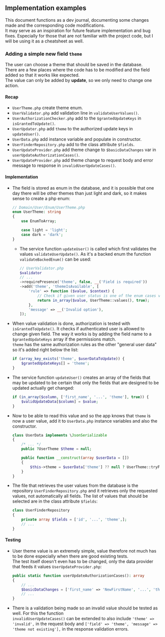 ## Implementation examples

This document functions as a dev journal, documenting some changes made and
the corresponding code modifications.  
It may serve as an inspiration for future feature implementation and bug
fixes. Especially for those that are not familiar with the project code, but I will be using
it as a cheatsheet as well.

### Adding a simple new field `theme`

The user can choose a theme that should be saved in the database.  
There are a few places where the code has to be modified and the field added
so that it works like expected.  
The value can only be added by **update**, so we only need to
change one action.  
#### Recap
* `UserTheme.php` create theme enum. 
* `UserValidator.php` add validation line in `validateUserValues()`.
* `UserAuthorizationChecker.php` add to the `$grantedUpdateKeys` in `isGrantedToUpdate()`.
* `UserUpdater.php` add `theme` to the authorized update keys in `updateUser()`.
* `UserData.php` add instance variable and populate in constructor.
* `UserFinderRepository.php` add to the class attribute `$fields`.
* `UserUpdateProvider.php` add theme change to `$basicDataChanges` var in `userUpdateAuthorizationCases()`.
* `UserUpdateProvider.php` add theme change to request body and error message to response 
in `invalidUserUpdateCases()`.

#### Implementation

* The field is stored as enum in the database, and it is possible that one day there
will be other themes than just light and dark, so it makes sense to create a php enum:
    ```php
    // Domain/User/Enum/UserTheme.php
    enum UserTheme: string
    {
        use EnumToArray;
  
        case light = 'light';
        case dark = 'dark';
    }
    ```
  * The service function `updateUser()`
  is called which first validates the values `validateUserUpdate()`. As it's a backed enum
  the function `validateBackedEnum()` can be used:
      ```php
    // UserValidator.php  
    $validator
    // ...
    ->requirePresence('theme', false, __('Field is required'))
    ->add('theme', 'themeIsAvailable', [
          'rule' => function ($value, $context) {
              // Check if given user status is one of the enum cases values
              return in_array($value, UserTheme::values(), true);
          },
          'message' => __('Invalid option'),
    ]);
    ```
* When value validation is done, authorization is tested with `isGrantedToUpdate()`. 
It checks if authenticated user is allowed to change given field. The way it works
is by adding the field name to a `$grantedUpdateKeys` array if the permissions match.  
`theme` has the same authorization rules as the other "general user data" so it's added 
right below the list:
    ```php
    if (array_key_exists('theme', $userDataToUpdate)) {
        $grantedUpdateKeys[] = 'theme';
    }
    ```
* The service function `updateUser()` creates an array of the fields that may be updated
to be certain that only the fields that are designed to be updated actually get changed:
    ```php
    if (in_array($column, ['first_name', '...', 'theme'], true)) {
        $validUpdateData[$column] = $value;
    }
    ```
* Now to be able to read this value and so the app knows that `theme` is now a user value, 
add it to `UserData.php` instance variables and also the constructor.
    ```php
    class UserData implements \JsonSerializable
    {
        /* ... */    
        public ?UserTheme $theme = null;
    
        public function __construct(array $userData = [])
        {
            $this->theme = $userData['theme'] ?? null ? UserTheme::tryFrom($userData['theme']) : null;
        }
    }
    ```
* The file that retrieves the user values from the database is the repository `UserFinderRepository.php`
and it retrieves only the requested values, not automatically all fields. The list of values that
should be selected are in the class attribute `$fields`: 
    ```php
    class UserFinderRepository
    {
        private array $fields = ['id', '...', 'theme',];
        // ...
    }
    ```
#### Testing
* User theme value is an extremely simple, value therefore not much has to be done especially when
there are good existing tests.  
The test itself doesn't even has to be changed, only the data provider that feeds it values
`UserUpdateProvider.php`:
  ```php
  public static function userUpdateAuthorizationCases(): array
  {
      // ...
      $basicDataChanges = ['first_name' => 'NewFirstName', '...', 'theme' => 'dark'];
      // ...
  }
  ```
* There is a validation being made so an invalid value should be tested as well. For this the function  
`invalidUserUpdateCases()` can be extended to also include `'theme' => 'invalid',` in the request body
and `['field' => 'theme', 'message' => 'theme not existing'],` in the response validation errors.